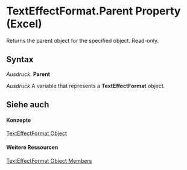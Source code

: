 
# TextEffectFormat.Parent Property (Excel)

Returns the parent object for the specified object. Read-only.


## Syntax

 _Ausdruck_. **Parent**

 _Ausdruck_ A variable that represents a **TextEffectFormat** object.


## Siehe auch


#### Konzepte


[TextEffectFormat Object](7fe03721-6a45-569e-add4-fc8849c99535.md)
#### Weitere Ressourcen


[TextEffectFormat Object Members](http://msdn.microsoft.com/library/10d920d6-b96f-7afa-8e27-c22ba0926146%28Office.15%29.aspx)